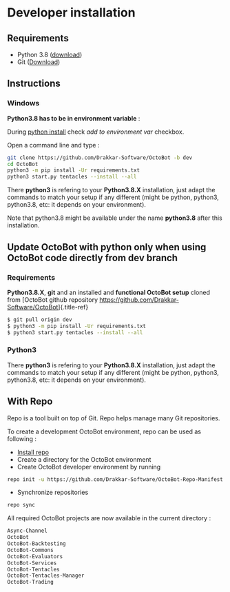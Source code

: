 Developer installation
======================

Requirements
------------

-   Python 3.8 ([download](https://www.python.org/downloads/))
-   Git ([Download](https://git-scm.com/downloads))

Instructions
------------

### Windows

**Python3.8 has to be in environment variable** :

During [python install](https://www.python.org/downloads) check *add to
environment var* checkbox.

Open a command line and type :

``` bash
git clone https://github.com/Drakkar-Software/OctoBot -b dev
cd OctoBot
python3 -m pip install -Ur requirements.txt
python3 start.py tentacles --install --all
```

There **python3** is refering to your **Python3.8.X** installation, just
adapt the commands to match your setup if any different (might be
python, python3, python3.8, etc: it depends on your environment).

Note that python3.8 might be available under the name **python3.8**
after this installation.

Update OctoBot with python only when using OctoBot code directly from dev branch
--------------------------------------------------------------------------------

### Requirements

**Python3.8.X**, **git** and an installed and **functional OctoBot
setup** cloned from [OctoBot github repository
<https://github.com/Drakkar-Software/OctoBot>]{.title-ref}

``` bash
$ git pull origin dev
$ python3 -m pip install -Ur requirements.txt
$ python3 start.py tentacles --install --all
```

### Python3

There **python3** is refering to your **Python3.8.X** installation, just
adapt the commands to match your setup if any different (might be
python, python3, python3.8, etc: it depends on your environment).

With Repo
---------

Repo is a tool built on top of Git. Repo helps manage many Git
repositories.

To create a development OctoBot environment, repo can be used as
following :

-   [Install
    repo](https://source.android.com/setup/build/downloading#installing-repo)
-   Create a directory for the OctoBot environment
-   Create OctoBot developer environment by running

``` bash
repo init -u https://github.com/Drakkar-Software/OctoBot-Repo-Manifest.git
```

-   Synchronize repositories

``` bash
repo sync
```

All required OctoBot projects are now available in the current directory
:

``` bash
Async-Channel
OctoBot
OctoBot-Backtesting
OctoBot-Commons
OctoBot-Evaluators
OctoBot-Services
OctoBot-Tentacles
OctoBot-Tentacles-Manager
OctoBot-Trading
```
